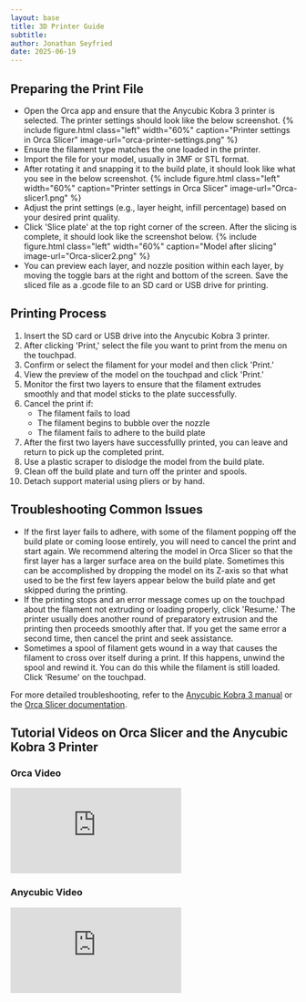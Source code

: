 ```yaml
---
layout: base
title: 3D Printer Guide
subtitle:
author: Jonathan Seyfried
date: 2025-06-19
---
```


## Preparing the Print File
- Open the Orca app and ensure that the Anycubic Kobra 3 printer is selected. The printer settings should look like the below screenshot.
{% include figure.html
  class="left"
  width="60%"
  caption="Printer settings in Orca Slicer"
  image-url="orca-printer-settings.png"
%}
  <br style="clear: both">
- Ensure the filament type matches the one loaded in the printer.
- Import the file for your model, usually in 3MF or STL format.
- After rotating it and snapping it to the build plate, it should look like what you see in the below screenshot.
{% include figure.html
  class="left"
  width="60%"
  caption="Printer settings in Orca Slicer"
  image-url="Orca-slicer1.png"
%}
  <br style="clear: both">
- Adjust the print settings (e.g., layer height, infill percentage) based on your desired print quality.
- Click 'Slice plate' at the top right corner of the screen. After the slicing is complete, it should look like the screenshot below.
{% include figure.html
  class="left"
  width="60%"
  caption="Model after slicing"
  image-url="Orca-slicer2.png"
%}
  <br style="clear: both">
- You can preview each layer, and nozzle position within each layer, by moving the toggle bars at the right and bottom of the screen. Save the sliced file as a .gcode file to an SD card or USB drive for printing.

## Printing Process

1. Insert the SD card or USB drive into the Anycubic Kobra 3 printer.
2. After clicking 'Print,' select the file you want to print from the menu on the touchpad.
3. Confirm or select the filament for your model and then click 'Print.'
4. View the preview of the model on the touchpad and click 'Print.'
5. Monitor the first two layers to ensure that the filament extrudes smoothly and that model sticks to the plate successfully.
6. Cancel the print if:
    - The filament fails to load
    - The filament begins to bubble over the nozzle
    - The filament fails to adhere to the build plate
7. After the first two layers have successfullly printed, you can leave and return to pick up the completed print.
8. Use a plastic scraper to dislodge the model from the build plate.
9. Clean off the build plate and turn off the printer and spools.
10. Detach support material using pliers or by hand.

## Troubleshooting Common Issues

- If the first layer fails to adhere, with some of the filament popping off the build plate or coming loose entirely, you will need to cancel the print and start again. We recommend altering the model in Orca Slicer so that the first layer has a larger surface area on the build plate. Sometimes this can be accomplished by dropping the model on its Z-axis so that what used to be the first few layers appear below the build plate and get skipped during the printing.
- If the printing stops and an error message comes up on the touchpad about the filament not extruding or loading properly, click 'Resume.' The printer usually does another round of preparatory extrusion and the printing then proceeds smoothly after that. If you get the same error a second time, then cancel the print and seek assistance.
- Sometimes a spool of filament gets wound in a way that causes the filament to cross over itself during a print. If this happens, unwind the spool and rewind it. You can do this while the filament is still loaded. Click 'Resume' on the touchpad.

For more detailed troubleshooting, refer to the [Anycubic Kobra 3 manual](https://www.anycubic.com/pages/download) or the [Orca Slicer documentation](https://github.com/SoftFever/OrcaSlicer/wiki).

## Tutorial Videos on Orca Slicer and the Anycubic Kobra 3 Printer

### Orca Video

<iframe src="https://www.youtube.com/embed/cquTCpz1V74" title="Orca Slicer getting started guide: A slicer for all of your 3D printers" frameborder="0" allow="accelerometer; autoplay; clipboard-write; encrypted-media; gyroscope; picture-in-picture; web-share" referrerpolicy="strict-origin-when-cross-origin" allowfullscreen></iframe>

### Anycubic Video

<iframe src="https://www.youtube.com/embed/2CurchA4HT8" title="AnyCubic Tries Multicolor: The AnyCubic Kobra 3 Combo" frameborder="0" allow="accelerometer; autoplay; clipboard-write; encrypted-media; gyroscope; picture-in-picture; web-share" referrerpolicy="strict-origin-when-cross-origin" allowfullscreen></iframe>